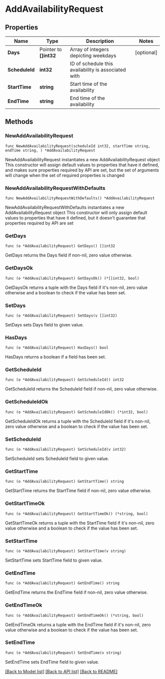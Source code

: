 # AddAvailabilityRequest

## Properties

Name | Type | Description | Notes
------------ | ------------- | ------------- | -------------
**Days** | Pointer to **[]int32** | Array of integers depicting weekdays | [optional] 
**ScheduleId** | **int32** | ID of schedule this availability is associated with | 
**StartTime** | **string** | Start time of the availability | 
**EndTime** | **string** | End time of the availability | 

## Methods

### NewAddAvailabilityRequest

`func NewAddAvailabilityRequest(scheduleId int32, startTime string, endTime string, ) *AddAvailabilityRequest`

NewAddAvailabilityRequest instantiates a new AddAvailabilityRequest object
This constructor will assign default values to properties that have it defined,
and makes sure properties required by API are set, but the set of arguments
will change when the set of required properties is changed

### NewAddAvailabilityRequestWithDefaults

`func NewAddAvailabilityRequestWithDefaults() *AddAvailabilityRequest`

NewAddAvailabilityRequestWithDefaults instantiates a new AddAvailabilityRequest object
This constructor will only assign default values to properties that have it defined,
but it doesn't guarantee that properties required by API are set

### GetDays

`func (o *AddAvailabilityRequest) GetDays() []int32`

GetDays returns the Days field if non-nil, zero value otherwise.

### GetDaysOk

`func (o *AddAvailabilityRequest) GetDaysOk() (*[]int32, bool)`

GetDaysOk returns a tuple with the Days field if it's non-nil, zero value otherwise
and a boolean to check if the value has been set.

### SetDays

`func (o *AddAvailabilityRequest) SetDays(v []int32)`

SetDays sets Days field to given value.

### HasDays

`func (o *AddAvailabilityRequest) HasDays() bool`

HasDays returns a boolean if a field has been set.

### GetScheduleId

`func (o *AddAvailabilityRequest) GetScheduleId() int32`

GetScheduleId returns the ScheduleId field if non-nil, zero value otherwise.

### GetScheduleIdOk

`func (o *AddAvailabilityRequest) GetScheduleIdOk() (*int32, bool)`

GetScheduleIdOk returns a tuple with the ScheduleId field if it's non-nil, zero value otherwise
and a boolean to check if the value has been set.

### SetScheduleId

`func (o *AddAvailabilityRequest) SetScheduleId(v int32)`

SetScheduleId sets ScheduleId field to given value.


### GetStartTime

`func (o *AddAvailabilityRequest) GetStartTime() string`

GetStartTime returns the StartTime field if non-nil, zero value otherwise.

### GetStartTimeOk

`func (o *AddAvailabilityRequest) GetStartTimeOk() (*string, bool)`

GetStartTimeOk returns a tuple with the StartTime field if it's non-nil, zero value otherwise
and a boolean to check if the value has been set.

### SetStartTime

`func (o *AddAvailabilityRequest) SetStartTime(v string)`

SetStartTime sets StartTime field to given value.


### GetEndTime

`func (o *AddAvailabilityRequest) GetEndTime() string`

GetEndTime returns the EndTime field if non-nil, zero value otherwise.

### GetEndTimeOk

`func (o *AddAvailabilityRequest) GetEndTimeOk() (*string, bool)`

GetEndTimeOk returns a tuple with the EndTime field if it's non-nil, zero value otherwise
and a boolean to check if the value has been set.

### SetEndTime

`func (o *AddAvailabilityRequest) SetEndTime(v string)`

SetEndTime sets EndTime field to given value.



[[Back to Model list]](../README.md#documentation-for-models) [[Back to API list]](../README.md#documentation-for-api-endpoints) [[Back to README]](../README.md)


